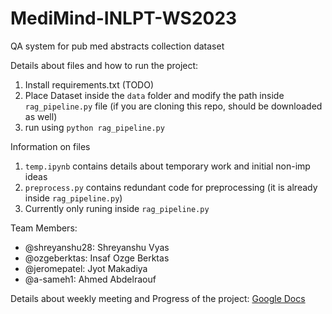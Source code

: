 # MediMind-INLPT-WS2023
QA system for pub med abstracts collection dataset

Details about files and how to run the project:

1. Install requirements.txt (TODO)
2. Place Dataset inside the `data` folder and modify the path inside `rag_pipeline.py` file (if you are cloning this repo, should be downloaded as well)
3. run using `python rag_pipeline.py`

Information on files
1. `temp.ipynb` contains details about temporary work and initial non-imp ideas
2. `preprocess.py` contains redundant code for preprocessing (it is already inside `rag_pipeline.py`)
3. Currently only runing inside `rag_pipeline.py` 

Team Members:
* @shreyanshu28: Shreyanshu Vyas
* @ozgeberktas: Insaf Ozge Berktas
* @jeromepatel: Jyot Makadiya
* @a-sameh1: Ahmed Abdelraouf 

Details about weekly meeting and Progress of the project:
[Google Docs](https://docs.google.com/document/d/1s9WYkriT6fogZpYWcFGu1aMR-8EMgOY1pBHmL2Up5j8/edit?usp=sharing)


